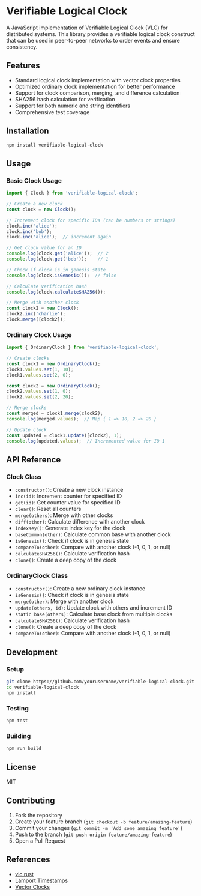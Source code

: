 # Verifiable Logical Clock

A JavaScript implementation of Verifiable Logical Clock (VLC) for distributed systems. This library provides a verifiable logical clock construct that can be used in peer-to-peer networks to order events and ensure consistency.

## Features

- Standard logical clock implementation with vector clock properties
- Optimized ordinary clock implementation for better performance
- Support for clock comparison, merging, and difference calculation
- SHA256 hash calculation for verification
- Support for both numeric and string identifiers
- Comprehensive test coverage

## Installation

```bash
npm install verifiable-logical-clock
```

## Usage

### Basic Clock Usage

```javascript
import { Clock } from 'verifiable-logical-clock';

// Create a new clock
const clock = new Clock();

// Increment clock for specific IDs (can be numbers or strings)
clock.inc('alice');
clock.inc('bob');
clock.inc('alice');  // increment again

// Get clock value for an ID
console.log(clock.get('alice'));  // 2
console.log(clock.get('bob'));    // 1

// Check if clock is in genesis state
console.log(clock.isGenesis());  // false

// Calculate verification hash
console.log(clock.calculateSHA256());

// Merge with another clock
const clock2 = new Clock();
clock2.inc('charlie');
clock.merge([clock2]);
```

### Ordinary Clock Usage

```javascript
import { OrdinaryClock } from 'verifiable-logical-clock';

// Create clocks
const clock1 = new OrdinaryClock();
clock1.values.set(1, 10);
clock1.values.set(2, 0);

const clock2 = new OrdinaryClock();
clock2.values.set(1, 0);
clock2.values.set(2, 20);

// Merge clocks
const merged = clock1.merge(clock2);
console.log(merged.values);  // Map { 1 => 10, 2 => 20 }

// Update clock
const updated = clock1.update([clock2], 1);
console.log(updated.values);  // Incremented value for ID 1
```

## API Reference

### Clock Class

- `constructor()`: Create a new clock instance
- `inc(id)`: Increment counter for specified ID
- `get(id)`: Get counter value for specified ID
- `clear()`: Reset all counters
- `merge(others)`: Merge with other clocks
- `diff(other)`: Calculate difference with another clock
- `indexKey()`: Generate index key for the clock
- `baseCommon(other)`: Calculate common base with another clock
- `isGenesis()`: Check if clock is in genesis state
- `compareTo(other)`: Compare with another clock (-1, 0, 1, or null)
- `calculateSHA256()`: Calculate verification hash
- `clone()`: Create a deep copy of the clock

### OrdinaryClock Class

- `constructor()`: Create a new ordinary clock instance
- `isGenesis()`: Check if clock is in genesis state
- `merge(other)`: Merge with another clock
- `update(others, id)`: Update clock with others and increment ID
- `static base(others)`: Calculate base clock from multiple clocks
- `calculateSHA256()`: Calculate verification hash
- `clone()`: Create a deep copy of the clock
- `compareTo(other)`: Compare with another clock (-1, 0, 1, or null)

## Development

### Setup

```bash
git clone https://github.com/yourusername/verifiable-logical-clock.git
cd verifiable-logical-clock
npm install
```

### Testing

```bash
npm test
```

### Building

```bash
npm run build
```

## License

MIT

## Contributing

1. Fork the repository
2. Create your feature branch (`git checkout -b feature/amazing-feature`)
3. Commit your changes (`git commit -m 'Add some amazing feature'`)
4. Push to the branch (`git push origin feature/amazing-feature`)
5. Open a Pull Request

## References
- [vlc rust](https://github.com/NagaraTech/chronos/blob/poc_1/crates/vlc/src/lib.rs)
- [Lamport Timestamps](https://en.wikipedia.org/wiki/Lamport_timestamps)
- [Vector Clocks](https://en.wikipedia.org/wiki/Vector_clock) 
